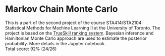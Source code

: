 # Markov Chain Monte Carlo 
This is a part of the second project of the course STA414/STA2104: Statistical Methods for Machine Learning II at the University of Toronto. The project is based on the [TrueSkill ranking system](https://www.microsoft.com/en-us/research/project/trueskill-ranking-system/). Bayesian inference and Hamiltonian Monte Carlo approach are used to estimate the posterior probability. More details in the Jupyter notebook. \
Total score: 92% (24/26)
